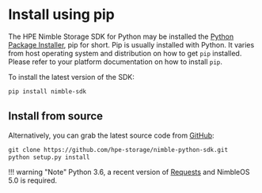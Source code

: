 # Install using pip

The HPE Nimble Storage SDK for Python may be installed the [Python Package Installer](https://pip.pypa.io), pip for short. Pip is usually installed with Python. It varies from host operating system and distribution on how to get `pip` installed. Please refer to your platform documentation on how to install `pip`.

 To install the latest version of the SDK:

```markdown
pip install nimble-sdk
```

## Install from source

Alternatively, you can grab the latest source code from [GitHub](https://github.com/hpe-storage/nimble-python-sdk):

```markdown
git clone https://github.com/hpe-storage/nimble-python-sdk.git
python setup.py install
```

!!! warning "Note" 
    Python 3.6, a recent version of [Requests](https://requests.readthedocs.io) and NimbleOS 5.0 is required.
